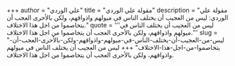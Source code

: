 +++
author = "علي الوردي"
title = "مقولة علي الوردي"
description = "مقولة علي الوردي: ليس من العجيب أن يختلف الناس في ميولهم واذواقهم، ولكن بالأحرى العجب أن يتخاصموا من اجل هذا الاختلاف."
quote = '''ليس من العجيب أن يختلف الناس في ميولهم واذواقهم، ولكن بالأحرى العجب أن يتخاصموا من اجل هذا الاختلاف.'''
slug = "ليس-من-العجيب-أن-يختلف-الناس-في-ميولهم-واذواقهم-ولكن-بالأحرى-العجب-أن-يتخاصموا-من-اجل-هذا-الاختلاف"
+++
ليس من العجيب أن يختلف الناس في ميولهم واذواقهم، ولكن بالأحرى العجب أن يتخاصموا من اجل هذا الاختلاف.
